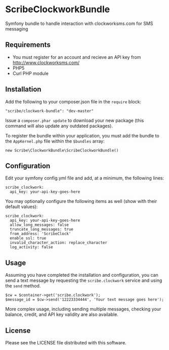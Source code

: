# ScribeClockworkBundle

Symfony bundle to handle interaction with clockworksms.com for SMS messaging

## Requirements

- You must register for an account and recieve an API key from http://www.clockworksms.com/
- PHP5
- Curl PHP module

## Installation

Add the following to your composer.json file in the `require` block:

```
"scribe/clockwork-bundle": "dev-master"
```

Issue a `composer.phar update` to download your new package (this command will also update any outdated packages).

To register the bundle within your application, you must add the bundle to the `AppKernel.php` file within the `$bundles` array:

```
new Scribe\ClockworkBundle\ScribeClockworkBundle()
```

## Configuration

Edit your symfony config.yml file and add, at a minimum, the following lines:

```
scribe_clockwork:
  api_key: your-api-key-goes-here
```

You may optionally configure the following items as well (show with their default values):

```
scribe_clockwork:
  api_key: your-api-key-goes-here
  allow_long_messages: false
  truncate_long_messages: true
  from_address: 'ScribeClock'
  enable_ssl: true
  invalid_character_action: replace_character
  log_activity: false
```

## Usage

Assuming you have completed the installation and configuration, you can send a text message by requesting the `scribe.clockwork` service and using the `send` method.

```
$cw = $container->get('scribe.clockwork');
$message_id = $cw->send('12223334444', 'Your text message goes here');
```

More complex usage, including sending multiple messages, checking your balance, credit, and API key validity are also available.

## License

Please see the LICENSE file distributed with this software.